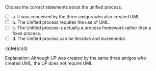 <panel header="{{ icon_Q_A }} Statements about the unified process">
<question>

Choose the correct statements about the unified process.

- [ ] a. It was conceived by the three amigos who also created UML.
- [ ] b. The Unified process requires the use of UML.
- [ ] c. The Unified process is actually a process framework rather than a fixed process.
- [ ] d. The Unified process can be iterative and incremental.

<div slot="answer">

(a)~~(b)~~(c)(d)

Explanation: Although UP was created by the same three amigos who created UML, the UP does not require UML.

</div>
</question>
</panel>
